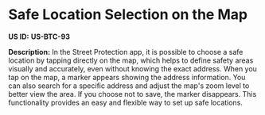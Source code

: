 # Safe Location Selection on the Map

**US ID:** **US-BTC-93**

**Description:** In the Street Protection app, it is possible to choose a safe location by tapping directly on the map, which helps to define safety areas visually and accurately, even without knowing the exact address. When you tap on the map, a marker appears showing the address information. You can also search for a specific address and adjust the map's zoom level to better view the area. If you choose not to save, the marker disappears. This functionality provides an easy and flexible way to set up safe locations.
